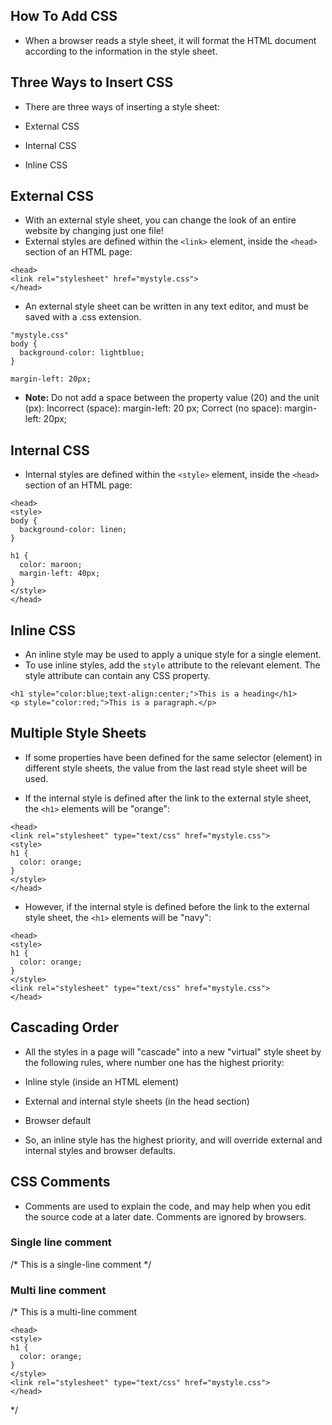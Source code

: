 ## How To Add CSS
* When a browser reads a style sheet, it will format the HTML document according to the information in the style sheet.

## Three Ways to Insert CSS
* There are three ways of inserting a style sheet:

* External CSS
* Internal CSS
* Inline CSS

## External CSS
* With an external style sheet, you can change the look of an entire website by changing just one file!
* External styles are defined within the `<link>` element, inside the `<head>` section of an HTML page:
```
<head>
<link rel="stylesheet" href="mystyle.css">
</head>
```
* An external style sheet can be written in any text editor, and must be saved with a .css extension.
```
"mystyle.css"
body {
  background-color: lightblue;
}
```
`margin-left: 20px;`
* **Note:** Do not add a space between the property value (20) and the unit (px):
Incorrect (space): margin-left: 20 px;
Correct (no space): margin-left: 20px;

## Internal CSS
* Internal styles are defined within the `<style>` element, inside the `<head>` section of an HTML page:
```
<head>
<style>
body {
  background-color: linen;
}

h1 {
  color: maroon;
  margin-left: 40px;
}
</style>
</head>
```
## Inline CSS
* An inline style may be used to apply a unique style for a single element.
* To use inline styles, add the `style` attribute to the relevant element. The style attribute can contain any CSS property.
```
<h1 style="color:blue;text-align:center;">This is a heading</h1>
<p style="color:red;">This is a paragraph.</p>
```

## Multiple Style Sheets
* If some properties have been defined for the same selector (element) in different style sheets, the value from the last read style sheet will be used. 

* If the internal style is defined after the link to the external style sheet, the `<h1>` elements will be "orange":
```
<head>
<link rel="stylesheet" type="text/css" href="mystyle.css">
<style>
h1 {
  color: orange;
}
</style>
</head>
```
* However, if the internal style is defined before the link to the external style sheet, the `<h1>` elements will be "navy": 
```
<head>
<style>
h1 {
  color: orange;
}
</style>
<link rel="stylesheet" type="text/css" href="mystyle.css">
</head>
```
## Cascading Order
* All the styles in a page will "cascade" into a new "virtual" style sheet by the following rules, where number one has the highest priority:

* Inline style (inside an HTML element)
* External and internal style sheets (in the head section)
* Browser default
* So, an inline style has the highest priority, and will override external and internal styles and browser defaults.

## CSS Comments
* Comments are used to explain the code, and may help when you edit the source code at a later date. Comments are ignored by browsers.

### Single line comment
/* This is a single-line comment */

### Multi line comment
/* This is
a multi-line
comment 
```
<head>
<style>
h1 {
  color: orange;
}
</style>
<link rel="stylesheet" type="text/css" href="mystyle.css">
</head>
```
*/
